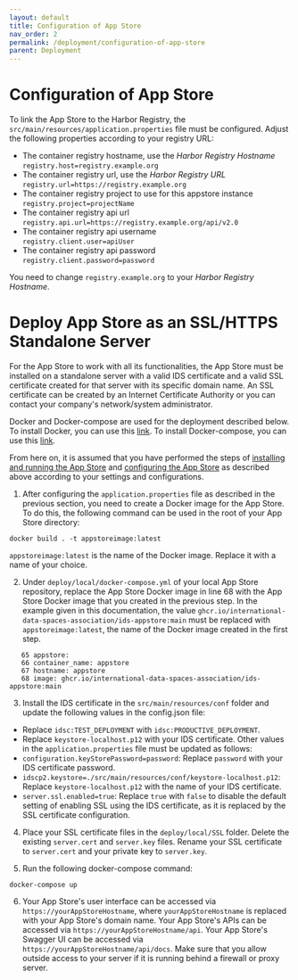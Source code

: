 ```yaml
---
layout: default
title: Configuration of App Store
nav_order: 2
permalink: /deployment/configuration-of-app-store
parent: Deployment
---
```


# Configuration of App Store

To link the App Store to the Harbor Registry, the `src/main/resources/application.properties` file must be configured. Adjust the following properties according to your registry URL:

* The container registry hostname, use the *Harbor Registry Hostname* <br> `registry.host=registry.example.org`
* The container registry url, use the *Harbor Registry URL* <br> `registry.url=https://registry.example.org`
* The container registry project to use for this appstore instance <br> `registry.project=projectName`
* The container registry api url <br> `registry.api.url=https://registry.example.org/api/v2.0`
* The container registry api username <br> `registry.client.user=apiUser`
* The container registry api password <br> `registry.client.password=password`

You need to change `registry.example.org` to your *Harbor Registry Hostname*.  


# Deploy App Store as an SSL/HTTPS Standalone Server

For the App Store to work with all its functionalities, the App Store must be installed on a standalone server with a valid IDS certificate and a valid SSL certificate created for that server with its specific domain name. An SSL certificate can be created by an Internet Certificate Authority or you can contact your company's network/system administrator.

Docker and Docker-compose are used for the deployment described below. To install Docker, you can use this [link](https://docs.docker.com/engine/install/). To install Docker-compose, you can use this [link](https://docs.docker.com/compose/install/).

From here on, it is assumed that you have performed the steps of [installing and running the App Store](https://international-data-spaces-association.github.io/IDS-AppStore/deployment#installation-and-running-of-the-app-store) and [configuring the App Store](https://international-data-spaces-association.github.io/IDS-AppStore/deployment/configuration-of-app-store#configuration-of-app-store) as described above according to your settings and configurations.

1. After configuring the `application.properties` file as described in the previous section, you need to create a Docker image for the App Store. To do this, the following command can be used in the root of your App Store directory:
```
docker build . -t appstoreimage:latest
```
`appstoreimage:latest` is the name of the Docker image. Replace it with a name of your choice.

2. Under `deploy/local/docker-compose.yml` of your local App Store repository, replace the App Store Docker image in line 68 with the App Store Docker image that you created in the previous step.
In the example given in this documentation, the value `ghcr.io/international-data-spaces-association/ids-appstore:main` must be replaced with `appstoreimage:latest`, the name of the Docker image created in the first step.
 ```
    65 appstore:
    66 container_name: appstore
    67 hostname: appstore
    68 image: ghcr.io/international-data-spaces-association/ids-appstore:main
```

3. Install the IDS certificate in the `src/main/resources/conf` folder and update the following values in the config.json file:
- Replace `idsc:TEST_DEPLOYMENT` with `idsc:PRODUCTIVE_DEPLOYMENT`.
- Replace `keystore-localhost.p12` with your IDS certificate.
Other values in the `application.properties` file must be updated as follows:
 - `configuration.keyStorePassword=password`: Replace `password` with your IDS certificate password.
 - `idscp2.keystore=./src/main/resources/conf/keystore-localhost.p12`: Replace `keystore-localhost.p12` with the name of your IDS certificate.
 - `server.ssl.enabled=true`: Replace `true` with `false` to disable the default setting of enabling SSL using the IDS certificate, as it is replaced by the SSL certificate configuration.

4. Place your SSL certificate files in the `deploy/local/SSL` folder. Delete the existing `server.cert` and `server.key` files. Rename your SSL certificate to `server.cert` and your private key to `server.key`.

5. Run the following docker-compose command:
 ```
 docker-compose up 
 ```

6. Your App Store's user interface can be accessed via `https://yourAppStoreHostname`, where `yourAppStoreHostname` is replaced with your App Store's domain name. Your App Store's APIs can be accessed via `https://yourAppStoreHostname/api`. Your App Store's Swagger UI can be accessed via `https://yourAppStoreHostname/api/docs`. Make sure that you allow outside access to your server if it is running behind a firewall or proxy server.
